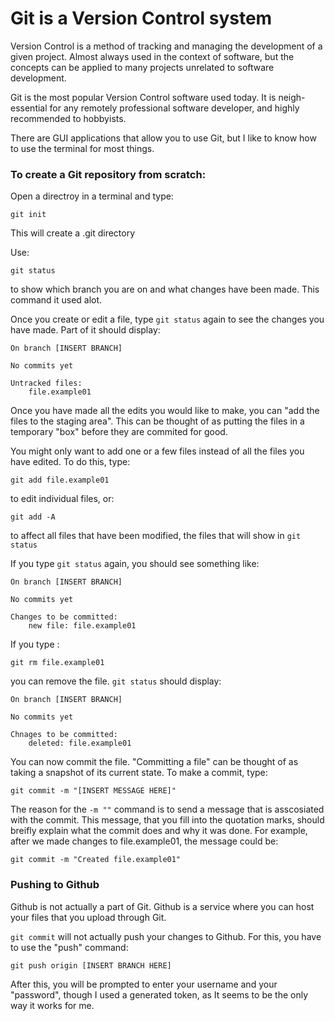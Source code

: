 # Git is a Version Control system
Version Control is a method of tracking and managing the development of a given project. Almost always used in the context of software, but the concepts can be applied to many projects unrelated to software development.

Git is the most popular Version Control software used today. It is neigh-essential for any remotely professional software developer, and highly recommended to hobbyists.

There are GUI applications that allow you to use Git, but I like to know how to use the terminal for most things.

### To create a Git repository from scratch:
Open a directroy in a terminal and type:
```
git init
```
This will create a .git directory

Use:
```
git status
```
to show which branch you are on and what changes have been made. This command it used alot.

Once you create or edit a file, type `git status` again to see the changes you have made. Part of it should display:
```
On branch [INSERT BRANCH]

No commits yet

Untracked files:
	file.example01
```

Once you have made all the edits you would like to make, you can "add the files to the staging area". This can be thought of as putting the files in a temporary "box" before they are commited for good.

You might only want to add one or a few files instead of all the files you have edited. To do this, type:
```
git add file.example01
```
to edit individual files, or:
```
git add -A
```
to affect all files that have been modified, the files that will show in `git status`

If you type `git status` again, you should see something like:
```
On branch [INSERT BRANCH]

No commits yet

Changes to be committed:
	new file: file.example01
```

If you type :
```
git rm file.example01
```
you can remove the file. `git status` should display:
```
On branch [INSERT BRANCH]

No commits yet

Chnages to be committed:
	deleted: file.example01
```

You can now commit the file. "Committing a file" can be thought of as taking a snapshot of its current state. To make a commit, type:
```
git commit -m "[INSERT MESSAGE HERE]"
```
The reason for the `-m ""` command is to send a message that is asscosiated with the commit. This message, that you fill into the quotation marks, should breifly explain what the commit does and why it was done. For example, after we made changes to file.example01, the message could be:
```
git commit -m "Created file.example01"
```

### Pushing to Github
Github is not actually a part of Git. Github is a service where you can host your files that you upload through Git.

`git commit` will not actually push your changes to Github. For this, you have to use the "push" command:
```
git push origin [INSERT BRANCH HERE]
```

After this, you will be prompted to enter your username and your "password", though I used a generated token, as It seems to be the only way it works for me.


